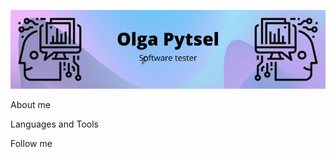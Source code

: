 [![Header](https://github.com/OlgaPhytsel/olgaphytsel/blob/main/assets/header.png)](www.linkedin.com/in/ольга-пытель)

About me

Languages and Tools

Follow me